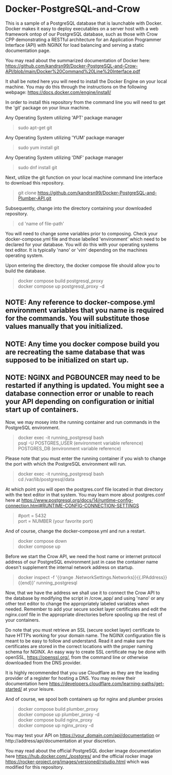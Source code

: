 # Docker-PostgreSQL-and-Crow

This is a sample of a PostgreSQL database that is launchable with Docker. Docker makes it easy to deploy executables on a server host with a web framework ontop of our PostgreSQL database, such as those with Crow CPP demonstrating a RESTful architecture for an Application Programmer Interface (API) with NGINX for load balancing and serving a static documentation page.

You may read about the summarized documentation of Docker here: https://github.com/kandrsn99/Docker-PostgreSQL-and-Crow-API/blob/main/Docker%20Command%20Line%20Interface.pdf

It shall be noted here you will need to install the Docker Engine on your local machine. You may do this through the instructions on the following webpage: https://docs.docker.com/engine/install/

In order to install this repository from the command line you will need to get the 'git' package on your linux machine.

Any Operating System utilizing 'APT' package manager
> sudo apt-get git

Any Operating System utilizing 'YUM' package manager
> sudo yum install git

Any Operating System utilizing 'DNF' package manager
> sudo dnf install git

Next, utilize the git function on your local machine command line interface to download this repository.
> git clone https://github.com/kandrsn99/Docker-PostgreSQL-and-Plumber-API.git

Subsequently, change into the directory containing your downloaded repository. 
> cd 'name of file-path'

You will need to change some variables prior to composing. Check your docker-compose.yml file and those labelled 'environment' which need to be declared for your database. You will do this with your operating systems text editor. It is typically 'nano' or 'vim' depending on the machines operating system.

Upon entering the directory, the docker compose file should allow you to build the database.
> docker compose build postgresql_proxy\
> docker compose up postgresql_proxy -d

## NOTE: Any reference to docker-compose.yml environment variables that you name is required for the commands. You will substitute those values manually that you initialized.
## NOTE: Any time you docker compose build you are recreating the same database that was supposed to be initialized on start up.
## NOTE: NGINX and PGBOUNCER may need to be restarted if anything is updated. You might see a database connection error or unable to reach your API depending on configuration or initial start up of containers.

Now, we may mosey into the running container and run commands in the PostgreSQL environment.
> docker exec -it running_postgresql bash\
> psql -U POSTGRES_USER (environment variable reference) POSTGRES_DB (environment variable reference)

Please note that you must enter the running container if you wish to change the port with which the PostgreSQL environment will run.
> docker exec -it running_postgresql bash\
> cd /var/lib/postgresql/data

At which point you will open the postgres.conf file located in that directory with the text editor in that system. You may learn more about postgres.conf here at https://www.postgresql.org/docs/14/runtime-config-connection.html#RUNTIME-CONFIG-CONNECTION-SETTINGS
> #port = 5432\
> port = NUMBER (your favorite port)

And of course, change the docker-compose.yml and run a restart.
> docker compose down\
> docker compose up

Before we start the Crow API, we need the host name or internet protocol address of our PostgreSQL environment just in case the container name doesn't supplement the internal network address on startup.

> docker inspect -f '{{range .NetworkSettings.Networks}}{{.IPAddress}}{{end}}' running_postgresql

Now, that we have the address we shall use it to connect the Crow API to the database by modifying the script in /crow_app/ and using 'nano' or any other text editor to change the appropriately labeled variables when needed. Remember to add your secure socket layer certificates and edit the nginx.conf file in the appropriate directories before spooling up the rest of your containers.

Do note that you must retrieve an SSL (secure socket layer) certificate to have HTTPs working for your domain name. The NGINX configuration file is meant to be easy to follow and understand. Read it and make sure the certificates are stored in the correct locations with the proper naming schema for NGINX. An easy way to create SSL certificate may be done with openSSL, https://openssl.org/, from the command line or otherwise downloaded from the DNS provider. 

It is highly recommended that you use Cloudflare as they are the leading provider of a register for hosting a DNS. You may review their documentation here https://developers.cloudflare.com/learning-paths/get-started/ at your leisure.

And of course, we spool both containers up for nginx and plumber proxies
> docker compose build plumber_proxy\
> docker compose up plumber_proxy -d\
> docker compose build nginx_proxy\
> docker compose up nginx_proxy -d

You may test your API on https://your_domain.com/api/documentation or http://address/api/documentation at your discretion.

You may read about the official PostgreSQL docker image documentation here https://hub.docker.com/_/postgres/ and the official rocker image https://rocker-project.org/images/versioned/rstudio.html which was modified for this repository.
